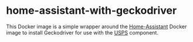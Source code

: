 # home-assistant-with-geckodriver

This Docker image is a simple wrapper around the [Home-Assistant](https://www.home-assistant.io/) Docker image to install Geckodriver for use with the [USPS](https://www.home-assistant.io/components/usps/) component.
